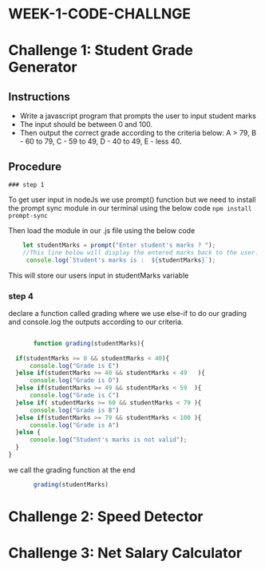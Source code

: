# WEEK-1-CODE-CHALLNGE

# Challenge 1: Student Grade Generator

  ## Instructions
   
   * Write a javascript program that prompts the user to input student marks
   * The input should be between 0 and 100.
   * Then output the correct grade according to the criteria below: 
        A > 79, B - 60 to 79, C -  59 to 49, D - 40 to 49, E - less 40.

  ## Procedure

    ### step 1
 To get user input in nodeJs we use prompt() function
 but we need to install the prompt sync module in our terminal using the below code
  `npm install prompt-sync`

  Then load the module in our .js file using the below code

   ```javascript
       let studentMarks = prompt("Enter student's marks ? ");
       //This line below will display the entered marks back to the user.
        console.log(`Student's marks is :  ${studentMarks}`);

   ```
   This will store our users input in studentMarks variable 
  ### step 4

declare a function called grading where we use else-if to do our grading and console.log the outputs according to our criteria.

  ```javascript

         function grading(studentMarks){
    
    if(studentMarks >= 0 && studentMarks < 40){
        console.log("Grade is E")
    }else if(studentMarks >= 40 && studentMarks < 49   ){
        console.log("Grade is D")
    }else if(studentMarks >= 49 && studentMarks < 59  ){
        console.log("Grade is C")
    }else if( studentMarks >= 60 && studentMarks < 79 ){
        console.log("Grade is B")
    }else if(studentMarks >= 79 && studentMarks < 100 ){
        console.log("Grade is A")
    }else {
        console.log("Student's marks is not valid");
    }
}


   ```
we call the grading function at the end 

  ```js
         grading(studentMarks)

   ```
# Challenge 2: Speed Detector

# Challenge 3: Net Salary Calculator